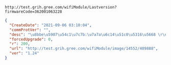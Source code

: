 `http://test.grih.gree.com/wifiModule/Lastversion?firmwareCode=362001063228`

```json
{
  "CreateDate": "2021-09-06 03:10:04",
  "commProtVer": "",
  "desc": "\u8bbe\u5907\u54c1\u7c7b:\u7a7a\u6c14\u51c0\u5316\u5668 \r\n\u66f4\u65b0\u539f\u56e0\uff1a\u5382\u5bb6\u8fd4\u5305 \r\n\u8d1f\u8d23\u4eba\uff1a\u8096\u5cb1\u4e91",
  "forcedUpgrade": 0,
  "r": 200,
  "url": "http://test.grih.gree.com/wifiModule/image/14552/409888",
  "ver": "1.24"
}
```